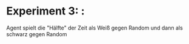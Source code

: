 # Experiment 3: :

Agent spielt die "Hälfte" der Zeit als Weiß gegen Random und dann als schwarz gegen Random

